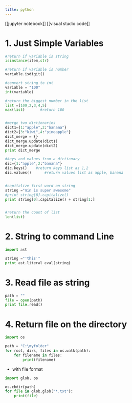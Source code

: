 ```yaml
---
title: python
---
```


[[jupyter notebook]]
[[visual studio code]]


# 1. Just Simple Variables
```python
#return if variable is string
isinstance(item,str)

#return if variable is number 
variable.isdigit()

#convert string to int
variable = "100"
int(variable)

#return the biggest number in the list
list =[100,2,3,4,5]
max(list)       #return 100


#merge two dictionaries
dict1={1:"apple",2:"banana"}
dict2={3:"kiwi",4:"pineapple"}
dict_merge = {}
dict_merge.update(dict1)
dict_merge.update(dict2)
print dict_merge

#keys and values from a dictionary
dic={1:"apple",2:"banana"}
dic.keys()    #return keys list as 1,2
dic.values()      #return values list as apple, banana


#capitalize first word on string
string ="min is super awesome"
#print string[0].capitalize()
print string[0].capitalize() + string[1:]


#return the count of list
len(list)
```

# 2. String to command Line
```python
import ast

string ="'this'"
print ast.literal_eval(string)

```


# 3. Read file as string
```python
path = ""
file = open(path)
print file.read()
```

# 4. Return file on the directory
```python
import os

path = "C:\myfolder"
for root, dirs, files in os.walk(path):
    for filename in files:
        print(filename)
```
- with file format 
```python
import glob, os

os.chdir(path)
for file in glob.glob("*.txt"):
    print(file)

```
